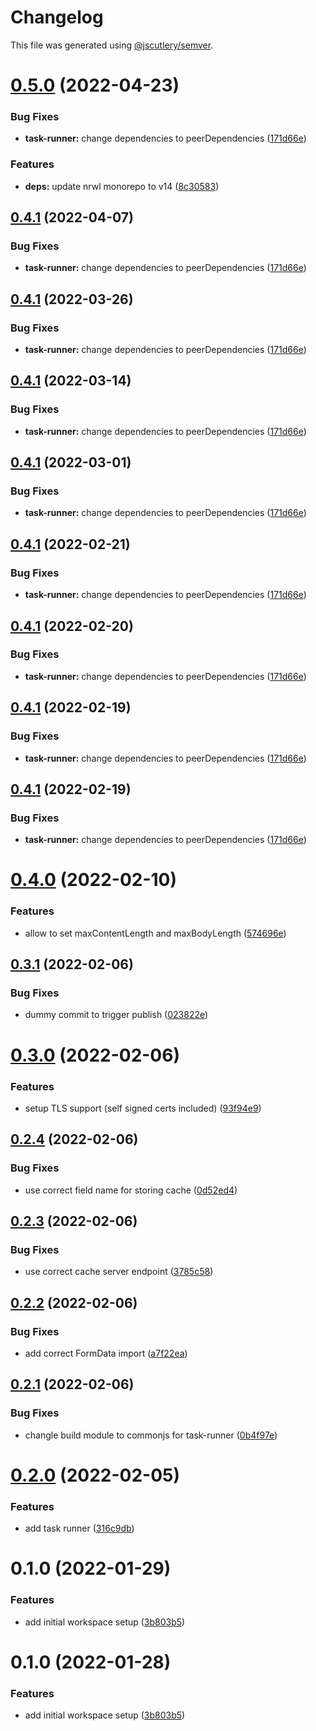 # Changelog

This file was generated using [@jscutlery/semver](https://github.com/jscutlery/semver).

# [0.5.0](https://github.com/nxmn/nxmn/compare/task-runner-0.4.0...task-runner-0.5.0) (2022-04-23)


### Bug Fixes

* **task-runner:** change dependencies to peerDependencies ([171d66e](https://github.com/nxmn/nxmn/commit/171d66e56ebea22c2d3e8d480533445b5bfa2563))


### Features

* **deps:** update nrwl monorepo to v14 ([8c30583](https://github.com/nxmn/nxmn/commit/8c305837ecf94d056c6ae461e8f371d02d9d7c7d))



## [0.4.1](https://github.com/nxmn/nxmn/compare/task-runner-0.4.0...task-runner-0.4.1) (2022-04-07)


### Bug Fixes

* **task-runner:** change dependencies to peerDependencies ([171d66e](https://github.com/nxmn/nxmn/commit/171d66e56ebea22c2d3e8d480533445b5bfa2563))



## [0.4.1](https://github.com/nxmn/nxmn/compare/task-runner-0.4.0...task-runner-0.4.1) (2022-03-26)


### Bug Fixes

* **task-runner:** change dependencies to peerDependencies ([171d66e](https://github.com/nxmn/nxmn/commit/171d66e56ebea22c2d3e8d480533445b5bfa2563))



## [0.4.1](https://github.com/nxmn/nxmn/compare/task-runner-0.4.0...task-runner-0.4.1) (2022-03-14)


### Bug Fixes

* **task-runner:** change dependencies to peerDependencies ([171d66e](https://github.com/nxmn/nxmn/commit/171d66e56ebea22c2d3e8d480533445b5bfa2563))



## [0.4.1](https://github.com/nxmn/nxmn/compare/task-runner-0.4.0...task-runner-0.4.1) (2022-03-01)


### Bug Fixes

* **task-runner:** change dependencies to peerDependencies ([171d66e](https://github.com/nxmn/nxmn/commit/171d66e56ebea22c2d3e8d480533445b5bfa2563))



## [0.4.1](https://github.com/nxmn/nxmn/compare/task-runner-0.4.0...task-runner-0.4.1) (2022-02-21)


### Bug Fixes

* **task-runner:** change dependencies to peerDependencies ([171d66e](https://github.com/nxmn/nxmn/commit/171d66e56ebea22c2d3e8d480533445b5bfa2563))



## [0.4.1](https://github.com/nxmn/nxmn/compare/task-runner-0.4.0...task-runner-0.4.1) (2022-02-20)


### Bug Fixes

* **task-runner:** change dependencies to peerDependencies ([171d66e](https://github.com/nxmn/nxmn/commit/171d66e56ebea22c2d3e8d480533445b5bfa2563))



## [0.4.1](https://github.com/nxmn/nxmn/compare/task-runner-0.4.0...task-runner-0.4.1) (2022-02-19)


### Bug Fixes

* **task-runner:** change dependencies to peerDependencies ([171d66e](https://github.com/nxmn/nxmn/commit/171d66e56ebea22c2d3e8d480533445b5bfa2563))



## [0.4.1](https://github.com/nxmn/nxmn/compare/task-runner-0.4.0...task-runner-0.4.1) (2022-02-19)


### Bug Fixes

* **task-runner:** change dependencies to peerDependencies ([171d66e](https://github.com/nxmn/nxmn/commit/171d66e56ebea22c2d3e8d480533445b5bfa2563))



# [0.4.0](https://github.com/nxmn/nxmn/compare/task-runner-0.3.1...task-runner-0.4.0) (2022-02-10)


### Features

* allow to set maxContentLength and maxBodyLength ([574696e](https://github.com/nxmn/nxmn/commit/574696ec002963cfb2b6e26569522bfaccb5d305))



## [0.3.1](https://github.com/nxmn/nxmn/compare/task-runner-0.3.0...task-runner-0.3.1) (2022-02-06)

### Bug Fixes

- dummy commit to trigger publish ([023822e](https://github.com/nxmn/nxmn/commit/023822e61e763d71493521f9603d97a96aca3f88))

# [0.3.0](https://github.com/nxmn/nxmn/compare/task-runner-0.2.4...task-runner-0.3.0) (2022-02-06)

### Features

- setup TLS support (self signed certs included) ([93f94e9](https://github.com/nxmn/nxmn/commit/93f94e9bbb68d5b3cb28e155d30588f28be51d91))

## [0.2.4](https://github.com/nxmn/nxmn/compare/task-runner-0.2.3...task-runner-0.2.4) (2022-02-06)

### Bug Fixes

- use correct field name for storing cache ([0d52ed4](https://github.com/nxmn/nxmn/commit/0d52ed4d7aca99be4aa2c31c94253e75436e0e6a))

## [0.2.3](https://github.com/nxmn/nxmn/compare/task-runner-0.2.2...task-runner-0.2.3) (2022-02-06)

### Bug Fixes

- use correct cache server endpoint ([3785c58](https://github.com/nxmn/nxmn/commit/3785c58f9ce2fb3602778a8fbdf272041d318bd2))

## [0.2.2](https://github.com/nxmn/nxmn/compare/task-runner-0.2.1...task-runner-0.2.2) (2022-02-06)

### Bug Fixes

- add correct FormData import ([a7f22ea](https://github.com/nxmn/nxmn/commit/a7f22ea19bc41a87a86a93f6f793f1b3cd2f9d46))

## [0.2.1](https://github.com/nxmn/nxmn/compare/task-runner-0.2.0...task-runner-0.2.1) (2022-02-06)

### Bug Fixes

- changle build module to commonjs for task-runner ([0b4f97e](https://github.com/nxmn/nxmn/commit/0b4f97e1e6ff6be7393080722e24bfe1dbb6c21f))

# [0.2.0](https://github.com/nxmn/nxmn/compare/task-runner-0.1.0...task-runner-0.2.0) (2022-02-05)

### Features

- add task runner ([316c9db](https://github.com/nxmn/nxmn/commit/316c9db61d323d267c104469a37371e3d07582db))

# 0.1.0 (2022-01-29)

### Features

- add initial workspace setup ([3b803b5](https://github.com/nxmn/nxmn/commit/3b803b5506abd5da5236fc1546b93f0ff9899bc1))

# 0.1.0 (2022-01-28)

### Features

- add initial workspace setup ([3b803b5](https://github.com/nxmn/nxmn/commit/3b803b5506abd5da5236fc1546b93f0ff9899bc1))
